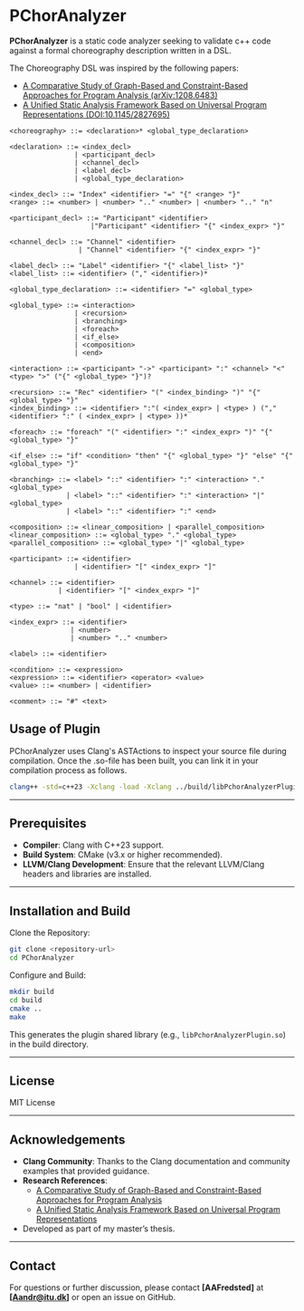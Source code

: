 # PChorAnalyzer

**PChorAnalyzer** is a static code analyzer seeking to validate c++ code against a formal choreography description written in a DSL.

The Choreography DSL was inspired by the following papers:

- [A Comparative Study of Graph-Based and Constraint-Based Approaches for Program Analysis (arXiv:1208.6483)](https://arxiv.org/pdf/1208.6483)
- [A Unified Static Analysis Framework Based on Universal Program Representations (DOI:10.1145/2827695)](https://dl.acm.org/doi/10.1145/2827695)

```ebnf
<choreography> ::= <declaration>* <global_type_declaration>

<declaration> ::= <index_decl>
                | <participant_decl>
                | <channel_decl>
                | <label_decl>
                | <global_type_declaration>

<index_decl> ::= "Index" <identifier> "=" "{" <range> "}"
<range> ::= <number> | <number> ".." <number> | <number> ".." "n"

<participant_decl> ::= "Participant" <identifier>
                    |"Participant" <identifier> "{" <index_expr> "}"

<channel_decl> ::= "Channel" <identifier>
                 | "Channel" <identifier> "{" <index_expr> "}"

<label_decl> ::= "Label" <identifier> "{" <label_list> "}"
<label_list> ::= <identifier> ("," <identifier>)*

<global_type_declaration> ::= <identifier> "=" <global_type>

<global_type> ::= <interaction>
                | <recursion>
                | <branching>
                | <foreach>
                | <if_else>
                | <composition>
                | <end>

<interaction> ::= <participant> "->" <participant> ":" <channel> "<" <type> ">" ("{" <global_type> "}")?

<recursion> ::= "Rec" <identifier> "(" <index_binding> ")" "{" <global_type> "}"
<index_binding> ::= <identifier> ":"( <index_expr> | <type> ) ("," <identifier> ":" ( <index_expr> | <type> ))*

<foreach> ::= "foreach" "(" <identifier> ":" <index_expr> ")" "{" <global_type> "}"

<if_else> ::= "if" <condition> "then" "{" <global_type> "}" "else" "{" <global_type> "}"

<branching> ::= <label> "::" <identifier> ":" <interaction> "." <global_type>
              | <label> "::" <identifier> ":" <interaction> "|" <global_type>
              | <label> "::" <identifier> ":" <end>

<composition> ::= <linear_composition> | <parallel_composition>
<linear_composition> ::= <global_type> "." <global_type>
<parallel_composition> ::= <global_type> "|" <global_type>

<participant> ::= <identifier>
                | <identifier> "[" <index_expr> "]"

<channel> ::= <identifier>
            | <identifier> "[" <index_expr> "]"

<type> ::= "nat" | "bool" | <identifier>

<index_expr> ::= <identifier>
               | <number>
               | <number> ".." <number>

<label> ::= <identifier>

<condition> ::= <expression>
<expression> ::= <identifier> <operator> <value>
<value> ::= <number> | <identifier>

<comment> ::= "#" <text>
```

## Usage of Plugin

PChorAnalyzer uses Clang's ASTActions to inspect your source file during compilation. 
Once the .so-file has been built, you can link it in your compilation process as follows.

```bash
clang++ -std=c++23 -Xclang -load -Xclang ../build/libPchorAnalyzerPlugin.so  -Xclang -plugin-arg-PchorAnalyzer -Xclang --cor=<path_to_cor-file> -c test.cpp -o test
```

---

## Prerequisites

- **Compiler**: Clang with C++23 support.
- **Build System**: CMake (v3.x or higher recommended).
- **LLVM/Clang Development**: Ensure that the relevant LLVM/Clang headers and libraries are installed.

---

## Installation and Build

Clone the Repository:

```bash
git clone <repository-url>
cd PChorAnalyzer
```

Configure and Build:

```bash
mkdir build
cd build
cmake ..
make
```

This generates the plugin shared library (e.g., `libPchorAnalyzerPlugin.so`) in the build directory.

---

## License

MIT License

---

## Acknowledgements

- **Clang Community**: Thanks to the Clang documentation and community examples that provided guidance.
- **Research References**:
  - [A Comparative Study of Graph-Based and Constraint-Based Approaches for Program Analysis](https://arxiv.org/pdf/1208.6483)
  - [A Unified Static Analysis Framework Based on Universal Program Representations](https://dl.acm.org/doi/10.1145/2827695)
- Developed as part of my master’s thesis.

---

## Contact

For questions or further discussion, please contact **[AAFredsted]** at **[Aandr@itu.dk]** or open an issue on GitHub.

